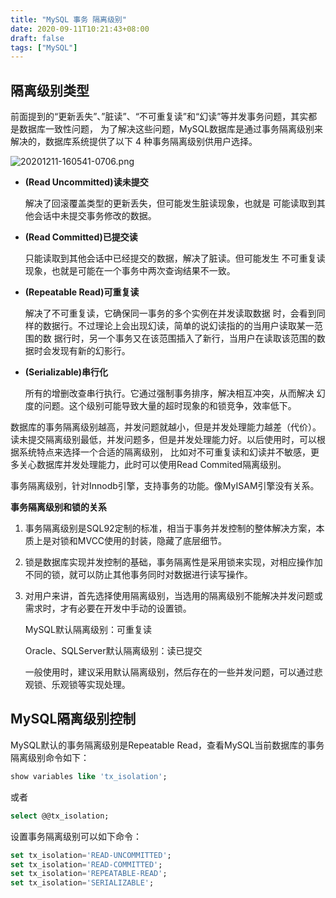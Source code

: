 ```yaml
---
title: "MySQL 事务 隔离级别"
date: 2020-09-11T10:21:43+08:00
draft: false
tags: ["MySQL"]
---
```


## 隔离级别类型

前面提到的“更新丢失”、”脏读”、“不可重复读”和“幻读”等并发事务问题，其实都是数据库一致性问题， 为了解决这些问题，MySQL数据库是通过事务隔离级别来解决的，数据库系统提供了以下 4 种事务隔离级别供用户选择。

![20201211-160541-0706.png](https://gitee.com/chuchin/img/raw/master/20201211-160541-0706.png)

* **(Read Uncommitted)读未提交**

  解决了回滚覆盖类型的更新丢失，但可能发生脏读现象，也就是 可能读取到其他会话中未提交事务修改的数据。

* **(Read Committed)已提交读**

  只能读取到其他会话中已经提交的数据，解决了脏读。但可能发生 不可重复读现象，也就是可能在一个事务中两次查询结果不一致。

* **(Repeatable Read)可重复读**

  解决了不可重复读，它确保同一事务的多个实例在并发读取数据 时，会看到同样的数据行。不过理论上会出现幻读，简单的说幻读指的的当用户读取某一范围的数 据行时，另一个事务又在该范围插入了新行，当用户在读取该范围的数据时会发现有新的幻影行。

* **(Serializable)串行化**

  所有的增删改查串行执行。它通过强制事务排序，解决相互冲突，从而解决 幻度的问题。这个级别可能导致大量的超时现象的和锁竞争，效率低下。

数据库的事务隔离级别越高，并发问题就越小，但是并发处理能力越差（代价）。读未提交隔离级别最低，并发问题多，但是并发处理能力好。以后使用时，可以根据系统特点来选择一个合适的隔离级别， 比如对不可重复读和幻读并不敏感，更多关心数据库并发处理能力，此时可以使用Read Commited隔离级别。

事务隔离级别，针对Innodb引擎，支持事务的功能。像MyISAM引擎没有关系。

**事务隔离级别和锁的关系**

1. 事务隔离级别是SQL92定制的标准，相当于事务并发控制的整体解决方案，本质上是对锁和MVCC使用的封装，隐藏了底层细节。

2. 锁是数据库实现并发控制的基础，事务隔离性是采用锁来实现，对相应操作加不同的锁，就可以防止其他事务同时对数据进行读写操作。

3. 对用户来讲，首先选择使用隔离级别，当选用的隔离级别不能解决并发问题或需求时，才有必要在开发中手动的设置锁。

   MySQL默认隔离级别：可重复读

   Oracle、SQLServer默认隔离级别：读已提交

   一般使用时，建议采用默认隔离级别，然后存在的一些并发问题，可以通过悲观锁、乐观锁等实现处理。

## MySQL隔离级别控制

MySQL默认的事务隔离级别是Repeatable Read，查看MySQL当前数据库的事务隔离级别命令如下：

```sql
show variables like 'tx_isolation';
```

或者

```sql
select @@tx_isolation;
```

设置事务隔离级别可以如下命令：

```sql
set tx_isolation='READ-UNCOMMITTED'; 
set tx_isolation='READ-COMMITTED'; 
set tx_isolation='REPEATABLE-READ'; 
set tx_isolation='SERIALIZABLE';
```


